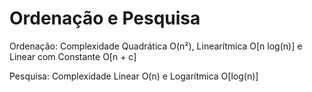 # Ordenação e Pesquisa

Ordenação: Complexidade Quadrática O(n²), Linearítmica O[n log(n)] e Linear com Constante O[n + c]

Pesquisa: Complexidade Linear O(n) e Logarítmica O[log(n)]
